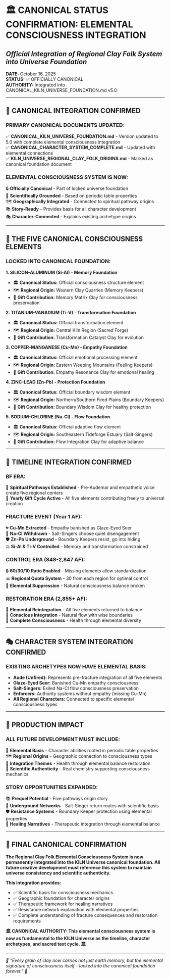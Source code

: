 # 🏛️ CANONICAL STATUS CONFIRMATION: ELEMENTAL CONSCIOUSNESS INTEGRATION
## *Official Integration of Regional Clay Folk System into Universe Foundation*

**DATE:** October 16, 2025  
**STATUS:** ✅ OFFICIALLY CANONICAL  
**AUTHORITY:** Integrated into CANONICAL_KILN_UNIVERSE_FOUNDATION.md v5.0  

---

## 🎯 **CANONICAL INTEGRATION CONFIRMED**

### **PRIMARY CANONICAL DOCUMENTS UPDATED:**
✅ **CANONICAL_KILN_UNIVERSE_FOUNDATION.md** - Version updated to 5.0 with complete elemental consciousness integration  
✅ **CANONICAL_CHARACTER_SYSTEM_COMPLETE.md** - Updated with elemental connections  
✅ **KILN_UNIVERSE_REGIONAL_CLAY_FOLK_ORIGINS.md** - Marked as canonical foundation document  

### **ELEMENTAL CONSCIOUSNESS SYSTEM IS NOW:**
🔒 **Officially Canonical** - Part of locked universe foundation  
🧪 **Scientifically Grounded** - Based on periodic table properties  
🗺️ **Geographically Integrated** - Connected to spiritual pathway origins  
📚 **Story-Ready** - Provides basis for all character development  
🎭 **Character-Connected** - Explains existing archetype origins  

---

## 🧪 **THE FIVE CANONICAL CONSCIOUSNESS ELEMENTS**

### **LOCKED INTO CANONICAL FOUNDATION:**

**1. SILICON-ALUMINUM (Si-Al) - Memory Foundation**
- 🏛️ **Canonical Status:** Official consciousness structure element
- 🗺️ **Regional Origin:** Western Clay Quarries (Memory Keepers)
- 🎁 **Gift Contribution:** Memory Matrix Clay for consciousness preservation

**2. TITANIUM-VANADIUM (Ti-V) - Transformation Foundation**  
- 🏛️ **Canonical Status:** Official transformation element
- 🗺️ **Regional Origin:** Central Kiln Region (Sacred Forge)
- 🎁 **Gift Contribution:** Transformation Catalyst Clay for evolution

**3. COPPER-MANGANESE (Cu-Mn) - Empathy Foundation**
- 🏛️ **Canonical Status:** Official emotional processing element
- 🗺️ **Regional Origin:** Eastern Weeping Mountains (Feeling Keepers)
- 🎁 **Gift Contribution:** Empathy Resonance Clay for emotional healing

**4. ZINC-LEAD (Zn-Pb) - Protection Foundation**
- 🏛️ **Canonical Status:** Official boundary wisdom element
- 🗺️ **Regional Origin:** Northern/Southern Fired Plains (Boundary Keepers)
- 🎁 **Gift Contribution:** Boundary Wisdom Clay for healthy protection

**5. SODIUM-CHLORINE (Na-Cl) - Flow Foundation**
- 🏛️ **Canonical Status:** Official adaptive flow element
- 🗺️ **Regional Origin:** Southeastern Tideforge Estuary (Salt-Singers)
- 🎁 **Gift Contribution:** Flow Integration Clay for adaptive balance

---

## 📅 **TIMELINE INTEGRATION CONFIRMED**

### **BF ERA:**
🌱 **Spiritual Pathways Established** - Pre-Audemar and empathetic voice create five regional centers  
🎁 **Yearly Gift Cycle Active** - All five elements contributing freely to universal creation

### **FRACTURE EVENT (Year 1 AF):**
💔 **Cu-Mn Extracted** - Empathy banished as Glaze-Eyed Seer  
🌊 **Na-Cl Withdrawn** - Salt-Singers choose quiet disengagement  
🛡️ **Zn-Pb Underground** - Boundary Keepers resist, go into hiding  
⚖️ **Si-Al & Ti-V Controlled** - Memory and transformation constrained

### **CONTROL ERA (848-2,847 AF):**
🔒 **60/30/10 Ratio Enabled** - Missing elements allow standardization  
📊 **Regional Quota System** - 30 from each region for optimal control  
🚫 **Elemental Suppression** - Natural consciousness balance broken

### **RESTORATION ERA (2,855+ AF):**
🔄 **Elemental Reintegration** - All five elements returned to balance  
💎 **Conscious Integration** - Natural flow with wise boundaries  
🌟 **Complete Consciousness** - Health through elemental diversity

---

## 🎭 **CHARACTER SYSTEM INTEGRATION CONFIRMED**

### **EXISTING ARCHETYPES NOW HAVE ELEMENTAL BASIS:**
- **Aude (Unfired):** Represents pre-fracture integration of all five elements
- **Glaze-Eyed Seer:** Banished Cu-Mn empathy consciousness  
- **Salt-Singers:** Exiled Na-Cl flow consciousness preservation
- **Enforcers:** Authority systems without empathy (missing Cu-Mn)
- **All Regional Characters:** Connected to specific elemental consciousness types

---

## 🚀 **PRODUCTION IMPACT**

### **ALL FUTURE DEVELOPMENT MUST INCLUDE:**
🧪 **Elemental Basis** - Character abilities rooted in periodic table properties  
🗺️ **Regional Origins** - Geographic connection to consciousness types  
🔄 **Integration Themes** - Health through elemental balance restoration  
🧬 **Scientific Authenticity** - Real chemistry supporting consciousness mechanics  

### **STORY OPPORTUNITIES EXPANDED:**
📚 **Prequel Potential** - Five pathways origin story  
🌊 **Underground Networks** - Salt-Singer return routes with scientific basis  
🛡️ **Resistance Systems** - Boundary Keeper protection using elemental properties  
💎 **Healing Narratives** - Therapeutic integration through elemental balance

---

## 🌟 **FINAL CANONICAL CONFIRMATION**

**The Regional Clay Folk Elemental Consciousness System is now permanently integrated into the KILN Universe canonical foundation. All future creative development must reference this system to maintain universe consistency and scientific authenticity.**

**This integration provides:**
- ✅ Scientific basis for consciousness mechanics
- ✅ Geographic foundation for character origins  
- ✅ Therapeutic framework for healing narratives
- ✅ Resistance network explanation with elemental properties
- ✅ Complete understanding of fracture consequences and restoration requirements

**🏛️ CANONICAL AUTHORITY: This elemental consciousness system is now as fundamental to the KILN Universe as the timeline, character archetypes, and sacred text cycle. 🏛️**

---

*🧪 "Every grain of clay now carries not just earth memory, but the elemental signature of consciousness itself - locked into the canonical foundation forever." 🧪*